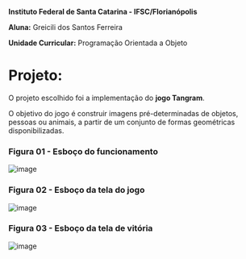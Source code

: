 **Instituto Federal de Santa Catarina - IFSC/Florianópolis**

**Aluna:** Greicili dos Santos Ferreira

**Unidade Curricular:** Programação Orientada a Objeto

# Projeto:
O projeto escolhido foi a implementação do **jogo Tangram**. 

O objetivo do jogo é construir imagens pré-determinadas de objetos, pessoas ou animais, a partir de um conjunto de formas geométricas disponibilizadas.

### Figura 01 - Esboço do funcionamento
![image](https://github.com/Greicili/Tangram/assets/81031562/5898fa1d-c8f5-41c4-9d44-e8080f66b8a1)

### Figura 02 - Esboço da tela do jogo
![image](https://github.com/Greicili/Tangram/assets/81031562/070f18c0-b7a6-4cd5-b19f-b005e8dbf4a7)

### Figura 03 - Esboço da tela de vitória
![image](https://github.com/Greicili/Tangram/assets/81031562/06227a14-b476-41de-8453-a988bfb278b5)




